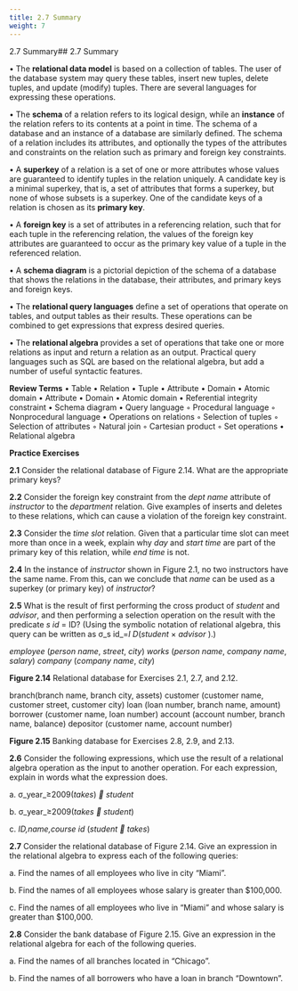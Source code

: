 ```yaml
---
title: 2.7 Summary
weight: 7
---
```


2.7 Summary## 2.7 Summary

• The **relational data model** is based on a collection of tables. The user of the database system may query these tables, insert new tuples, delete tuples, and update (modify) tuples. There are several languages for expressing these operations.

• The **schema** of a relation refers to its logical design, while an **instance** of the relation refers to its contents at a point in time. The schema of a database and an instance of a database are similarly defined. The schema of a relation includes its attributes, and optionally the types of the attributes and constraints on the relation such as primary and foreign key constraints.

• A **superkey** of a relation is a set of one or more attributes whose values are guaranteed to identify tuples in the relation uniquely. A candidate key is a minimal superkey, that is, a set of attributes that forms a superkey, but none of whose subsets is a superkey. One of the candidate keys of a relation is chosen as its **primary key**.

• A **foreign key** is a set of attributes in a referencing relation, such that for each tuple in the referencing relation, the values of the foreign key attributes are guaranteed to occur as the primary key value of a tuple in the referenced relation.

• A **schema diagram** is a pictorial depiction of the schema of a database that shows the relations in the database, their attributes, and primary keys and foreign keys.

• The **relational query languages** define a set of operations that operate on tables, and output tables as their results. These operations can be combined to get expressions that express desired queries.

• The **relational algebra** provides a set of operations that take one or more relations as input and return a relation as an output. Practical query languages such as SQL are based on the relational algebra, but add a number of useful syntactic features.

**Review Terms**
• Table
• Relation
• Tuple
• Attribute
• Domain
• Atomic domain
• Attribute
• Domain
• Atomic domain
• Referential integrity constraint
• Schema diagram
• Query language
◦ Procedural language
◦ Nonprocedural language
• Operations on relations
◦ Selection of tuples
◦ Selection of attributes
◦ Natural join
◦ Cartesian product
◦ Set operations
• Relational algebra


**Practice Exercises**

**2.1** Consider the relational database of Figure 2.14. What are the appropriate primary keys?

**2.2** Consider the foreign key constraint from the _dept name_ attribute of _instructor_ to the _department_ relation. Give examples of inserts and deletes to these relations, which can cause a violation of the foreign key constraint.

**2.3** Consider the _time slot_ relation. Given that a particular time slot can meet more than once in a week, explain why _day_ and _start time_ are part of the primary key of this relation, while _end time_ is not.

**2.4** In the instance of _instructor_ shown in Figure 2.1, no two instructors have the same name. From this, can we conclude that _name_ can be used as a superkey (or primary key) of _instructor_?

**2.5** What is the result of first performing the cross product of _student_ and _advisor_, and then performing a selection operation on the result with the predicate _s id_ \= ID? (Using the symbolic notation of relational algebra, this query can be written as σ_s id_\=_I D_(_student_ × _advisor_ ).)

_employee_ (_person name_, _street_, _city_) 
_works_ (_person name_, _company name_, _salary_) 
_company_ (_company name_, _city_)

**Figure 2.14** Relational database for Exercises 2.1, 2.7, and 2.12.  

branch(branch name, branch city, assets)
customer (customer name, customer street, customer city)
loan (loan number, branch name, amount)
borrower (customer name, loan number)
account (account number, branch name, balance)
depositor (customer name, account number)

**Figure 2.15** Banking database for Exercises 2.8, 2.9, and 2.13.

**2.6** Consider the following expressions, which use the result of a relational algebra operation as the input to another operation. For each expression, explain in words what the expression does.

a. σ_year_≥2009(_takes_) _ student_

b. σ_year_≥2009(_takes  student_)

c. _ID,name,course id_ (_student  takes_)

**2.7** Consider the relational database of Figure 2.14. Give an expression in the relational algebra to express each of the following queries:

a. Find the names of all employees who live in city “Miami”.

b. Find the names of all employees whose salary is greater than $100,000.

c. Find the names of all employees who live in “Miami” and whose salary is greater than $100,000.

**2.8** Consider the bank database of Figure 2.15. Give an expression in the relational algebra for each of the following queries.

a. Find the names of all branches located in “Chicago”.

b. Find the names of all borrowers who have a loan in branch “Downtown”.

